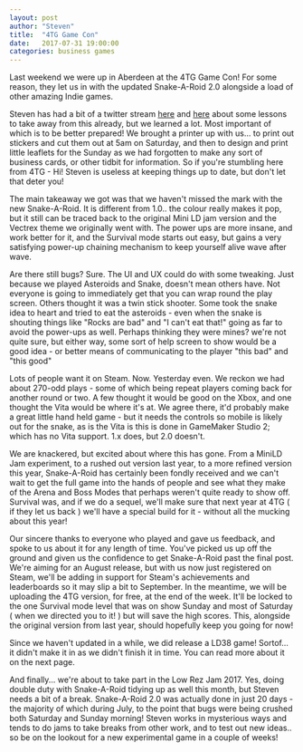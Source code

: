 ```yaml
---
layout: post
author: "Steven"
title:  "4TG Game Con"
date:   2017-07-31 19:00:00
categories: business games
---
```


Last weekend we were up in Aberdeen at the 4TG Game Con! For some reason, they let us in with the updated Snake-A-Roid 2.0 alongside a load of other amazing Indie games.

Steven has had a bit of a twitter stream [here][stream1] and [here][stream2] about some lessons to take away from this already, but we learned a lot. Most important of which is to be better prepared! We brought a printer up with us... to print out stickers and cut them out at 5am on Saturday, and then to design and print little leaflets for the Sunday as we had forgotten to make any sort of business cards, or other tidbit for information. So if you're stumbling here from 4TG - Hi! Steven is useless at keeping things up to date, but don't let that deter you!

The main takeaway we got was that we haven't missed the mark with the new Snake-A-Roid. It is different from 1.0.. the colour really makes it pop, but it still can be traced back to the original Mini LD jam version and the Vectrex theme we originally went with. The power ups are more insane, and work better for it, and the Survival mode starts out easy, but gains a very satisfying power-up chaining mechanism to keep yourself alive wave after wave.

Are there still bugs? Sure.
The UI and UX could do with some tweaking. Just because we played Asteroids and Snake, doesn't mean others have. Not everyone is going to immediately get that you can wrap round the play screen. Others thought it was a twin stick shooter. Some took the snake idea to heart and tried to eat the asteroids - even when the snake is shouting things like "Rocks are bad" and "I can't eat that!" going as far to avoid the power-ups as well. Perhaps thinking they were mines? we're not quite sure, but either way, some sort of help screen to show would be a good idea - or better means of communicating to the player "this bad" and "this good"

Lots of people want it on Steam. Now. Yesterday even. We reckon we had about 270-odd plays - some of which being repeat players coming back for another round or two. A few thought it would be good on the Xbox, and one thought the Vita would be where it's at. We agree there, it'd probably make a great little hand held game - but it needs the controls so mobile is likely out for the snake, as is the Vita is this is done in GameMaker Studio 2; which has no Vita support. 1.x does, but 2.0 doesn't.

We are knackered, but excited about where this has gone. From a MiniLD Jam experiment, to a rushed out version last year, to a more refined version this year, Snake-A-Roid has certainly been fondly received and we can't wait to get the full game into the hands of people and see what they make of the Arena and Boss Modes that perhaps weren't quite ready to show off. Survival was, and if we do a sequel, we'll make sure that next year at 4TG ( if they let us back ) we'll have a special build for it - without all the mucking about this year!

Our sincere thanks to everyone who played and gave us feedback, and spoke to us about it for any length of time. You've picked us up off the ground and given us the confidence to get Snake-A-Roid past the final post. We're aiming for an August release, but with us now just registered on Steam, we'll be adding in support for Steam's achievements and leaderboards so it may slip a bit to September. In the meantime, we will be uploading the 4TG version, for free, at the end of the week. It'll be locked to the one Survival mode level that was on show Sunday and most of Saturday ( when we directed you to it! ) but will save the high scores. This, alongside the original version from last year, should hopefully keep you going for now!

Since we haven't updated in a while, we did release a LD38 game! Sortof... it didn't make it in as we didn't finish it in time. You can read more about it on the next page.

And finally... we're about to take part in the Low Rez Jam 2017. Yes, doing double duty with Snake-A-Roid tidying up as well this month, but Steven needs a bit of a break. Snake-A-Roid 2.0 was actually done in just 20 days - the majority of which during July, to the point that bugs were being crushed both Saturday and Sunday morning! Steven works in mysterious ways and tends to do jams to take breaks from other work, and to test out new ideas.. so be on the lookout for a new experimental game in a couple of weeks!

[stream1]: https://twitter.com/stuckieGAMEZ/status/891407855185780736
[stream2]: https://twitter.com/stuckieGAMEZ/status/892082422938030080
